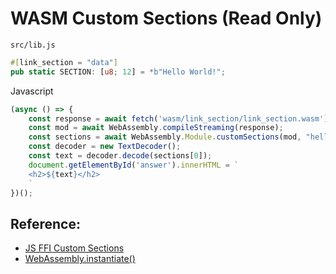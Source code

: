 # WASM Custom Sections (Read Only)

`src/lib.js`
```rust
#[link_section = "data"]
pub static SECTION: [u8; 12] = *b"Hello World!";
```

Javascript
```javascript
(async () => {
    const response = await fetch('wasm/link_section/link_section.wasm');
    const mod = await WebAssembly.compileStreaming(response);
    const sections = await WebAssembly.Module.customSections(mod, "hello");
    const decoder = new TextDecoder();
    const text = decoder.decode(sections[0]);
    document.getElementById('answer').innerHTML = `
    <h2>${text}</h2>
    `
})();
```

<div id="answer"></div>

## Reference:
- [JS FFI Custom Sections](https://rustwasm.github.io/docs/book/reference/js-ffi.html#custom-sections)
- [WebAssembly.instantiate()](https://developer.mozilla.org/en-US/docs/Web/JavaScript/Reference/Global_Objects/WebAssembly/instantiate)
<script>
(async () => {
    const response = await fetch('wasm/link_section/link_section.wasm');
    const mod = await WebAssembly.compileStreaming(response);
    const sections = await WebAssembly.Module.customSections(mod, "data");
    const decoder = new TextDecoder();
    const text = decoder.decode(sections[0]);
    console.log({ response, mod, sections })
    document.getElementById('answer').innerHTML = `
    <h2>${text}</h2>
    `
})();
</script>